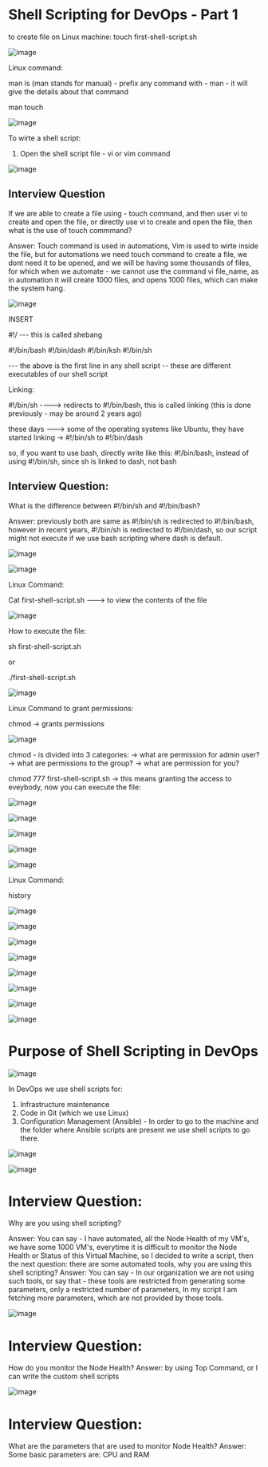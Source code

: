 #  Shell Scripting for DevOps - Part 1

to create file on Linux machine:
touch first-shell-script.sh

![image](https://github.com/user-attachments/assets/0f92b25c-b30c-448a-829f-fbac5299a523)



Linux command:

man ls    (man stands for manual) - prefix any command with - man - it will give the details about that command

man touch
 
  ![image](https://github.com/user-attachments/assets/24e77fe8-760a-460d-94b7-30aae2d0d6da)

  
To wirte a shell script:
 1) Open the shell script file - vi or vim command

![image](https://github.com/user-attachments/assets/2ebb73c1-51da-4f1e-bb1d-5cea201b8cb1)


## Interview Question
If we are able to create a file using - touch command, and then user vi to create and open the file, or directly use vi to create and open the file, then what is the use of touch commmand?

Answer: 
Touch command is used in automations, Vim is used to wirte inside the file, but for automations we need touch command to create a file, we dont need it to be opened, and we will be having some thousands of files, for which when we automate - we cannot use the command vi file_name, as in automation it will create 1000 files, and opens 1000 files, which can make the system hang.




![image](https://github.com/user-attachments/assets/0dc1bdb1-98bf-4894-9bb7-8cde1c8cf999)

INSERT

#!/  --- this is called shebang

#!/bin/bash
#!/bin/dash
#!/bin/ksh
#!/bin/sh

--- the above is the first line in any shell script -- these are different executables of our shell script


Linking:

#!/bin/sh ----> redirects to #!/bin/bash, this is called linking (this is done previously - may be around 2 years ago)

these days ---> some of the operating systems like Ubuntu, they have started linking -> #!/bin/sh to #!/bin/dash

so, if you want to use bash, directly write like this:   #!/bin/bash, instead of using #!/bin/sh, since sh is linked to dash, not bash


## Interview Question:  

What is the difference between #!/bin/sh and #!/bin/bash?

Answer: previously both are same as #!/bin/sh is redirected to #!/bin/bash, however in recent years, #!/bin/sh is redirected to #!/bin/dash, so our script might not execute if we use bash scripting where dash is default.



![image](https://github.com/user-attachments/assets/ebadd716-284a-4123-a976-d8905bead47d)


![image](https://github.com/user-attachments/assets/b96132fb-f018-43fc-b82a-64a483b7c64e)



Linux Command:

Cat first-shell-script.sh ---> to view the contents of the file

![image](https://github.com/user-attachments/assets/a8f3cbda-c0fe-4c8e-86f0-64082d33d0b5)


How to execute the file:

sh first-shell-script.sh

or

./first-shell-script.sh

![image](https://github.com/user-attachments/assets/f1ce5da6-5677-4df6-910c-5266a136641f)




Linux Command to grant permissions:

chmod -> grants permissions


![image](https://github.com/user-attachments/assets/b4817b10-1c96-4e6b-b738-bbe6ac57a4a6)


chmod - is divided into 3 categories:
-> what are permission for admin user?
-> what are permissions to the group?
-> what are permission for you?


chmod 777 first-shell-script.sh -> this means granting the access to eveybody, now you can execute the file:

![image](https://github.com/user-attachments/assets/3212c0d1-6c20-47f6-9cd4-4c88278f89d9)


![image](https://github.com/user-attachments/assets/68677021-3f8e-47a3-8d74-9db6d88445e3)



![image](https://github.com/user-attachments/assets/0c485743-7e3b-4484-a223-cc90a95481a6)


![image](https://github.com/user-attachments/assets/38e04302-0459-49c2-ac5d-4740638d8b18)


![image](https://github.com/user-attachments/assets/0e53b6f4-75d8-4664-aa6d-0f6463f4902a)


Linux Command:

history

![image](https://github.com/user-attachments/assets/6a7109ee-a997-47a1-a869-4292609682bc)



![image](https://github.com/user-attachments/assets/49458418-a3d7-4139-a2a0-d8631bba86e1)




![image](https://github.com/user-attachments/assets/ceea656e-6ee8-470c-b5c5-e56d022a90f8)



![image](https://github.com/user-attachments/assets/e44df2e8-c394-4509-bfc0-a66015b76265)

![image](https://github.com/user-attachments/assets/5b2f9ddb-01a9-4ebd-a907-acfda2822761)


![image](https://github.com/user-attachments/assets/9eca73fd-a1e1-41c7-95c5-4a91b06efd0a)

![image](https://github.com/user-attachments/assets/6451420b-fb02-4b7c-a54d-53a2f968047b)

![image](https://github.com/user-attachments/assets/9eb88d17-d4b0-413e-af74-0178bf86ac9f)



# Purpose of Shell Scripting in DevOps


![image](https://github.com/user-attachments/assets/c4be10b9-1efb-46a6-a402-93781fbc7fef)

In DevOps we use shell scripts for:
1) Infrastructure maintenance
2) Code in Git (which we use Linux)
3) Configuration Management (Ansible) - In order to go to the machine and the folder where Ansible scripts are present we use shell scripts to go there.




![image](https://github.com/user-attachments/assets/a3394f76-d928-48a6-b789-b154bd0b6124)






![image](https://github.com/user-attachments/assets/cdbb5416-43d7-47ea-b456-83b2f2998435)


# Interview Question:

Why are you using shell scripting?

Answer:  You can say - I have automated, all the Node Health of my VM's, we have some 1000 VM's, everytime it is difficult to monitor the Node Health or Status of this Virtual Machine, so I decided to write a script, then the next question:
there are some automated tools, why you are using this shell scripting? 
Answer: You can say - In our organization we are not using such tools, or say that - these tools are restricted from generating some parameters, only a restricted number of parameters, In my script I am fetching more parameters, which are not provided by those tools.




![image](https://github.com/user-attachments/assets/ff75c5e1-e18f-4ce5-892c-b4f6a89a603b)


# Interview Question:

How do you monitor the Node Health?
Answer: by using Top Command, or I can write the custom shell scripts

![image](https://github.com/user-attachments/assets/125564e5-45f8-4b26-898c-002c26671fb2)



# Interview Question:

What are the parameters that are used to monitor Node Health?
Answer: Some basic parameters are: CPU and RAM






